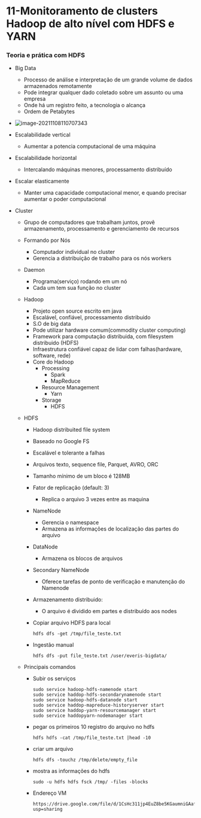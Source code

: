 # 11-Monitoramento de clusters Hadoop de alto nível com HDFS e YARN

### Teoria e prática com HDFS

- Big Data

  - Processo de análise e interpretação de um grande volume de dados armazenados remotamente
  - Pode integrar qualquer dado coletado sobre um assunto ou uma empresa
  - Onde há um registro feito, a tecnologia o alcança
  - Ordem de Petabytes

- ![image-20211108110707343](https://github.com/mbpoloni/anotacoes_aula/blob/master/img/image-20211108110707343.png)

- Escalabilidade vertical

  - Aumentar a potencia computacional de uma máquina

- Escalabilidade horizontal

  - Intercalando máquinas menores, processamento distribuído

- Escalar elasticamente

  - Manter uma capacidade computacional menor, e quando precisar aumentar o poder computacional

- Cluster

  - Grupo de computadores que trabalham juntos, provê armazenamento, processamento e gerenciamento de recursos

  - Formando por Nós

    - Computador individual no cluster
    - Gerencia a distribuição de trabalho para os nós workers

  - Daemon

    - Programa(serviço) rodando em um nó
    - Cada um tem sua função no cluster

  - Hadoop

    - Projeto open source escrito em java
    - Escalável, confiável, processamento distribuido
    - S.O de big data
    - Pode utilizar hardware comum(commodity cluster computing)
    - Framework para computação distribuida, com filesystem distribuido (HDFS)
    - Infraestrutura confiável capaz de lidar com falhas(hardware, software, rede)
    - Core do Hadoop
      - Processing
        - Spark
        - MapReduce
      - Resource Management
        - Yarn
      - Storage
        - HDFS

  - HDFS

    - Hadoop distribuited file system

    - Baseado no Google FS

    - Escalável e tolerante a falhas

    - Arquivos texto, sequence file, Parquet, AVRO, ORC

    - Tamanho mínimo de um bloco é 128MB

    - Fator de replicação (default: 3)

      - Replica o arquivo 3 vezes entre as maquina

    - NameNode

      - Gerencia o namespace
      - Armazena as informações de localização das partes do arquivo

    - DataNode

      - Armazena os blocos de arquivos

    - Secondary NameNode

      - Oferece tarefas de ponto de verificação e manutenção do Namenode

    - Armazenamento distribuido:

      - O arquivo é dividido em partes e distribuído aos nodes

    - Copiar arquivo HDFS para local

      ```
      hdfs dfs -get /tmp/file_teste.txt
      ```

    - Ingestão manual

      ```
      hdfs dfs -put file_teste.txt /user/everis-bigdata/
      ```

  - Principais comandos

    - Subir os serviços

      ```
      sudo service hadoop-hdfs-namenode start
      sudo service haddop-hdfs-secondarynamenode start
      sudo service hadoop-hdfs-datanode start
      sudo service haddop-mapreduce-historyserver start
      sudo service haddop-yarn-resourcemanager start
      sudo service haddopyarn-nodemanager start
      ```

    - pegar os primeiros 10 registro do arquivo no hdfs

      ```
      hdfs hdfs -cat /tmp/file_teste.txt |head -10
      ```

    - criar um arquivo

      ```
      hdfs dfs -touchz /tmp/delete/empty_file
      ```

    - mostra as informações do hdfs

      ```
      sudo -u hdfs hdfs fsck /tmp/ -files -blocks
      ```

    - Endereço VM

      ```
      https://drive.google.com/file/d/1CsHc311jp4EuZ8be5KGaumniGAafa8sC/view?usp=sharing
      ```

      

